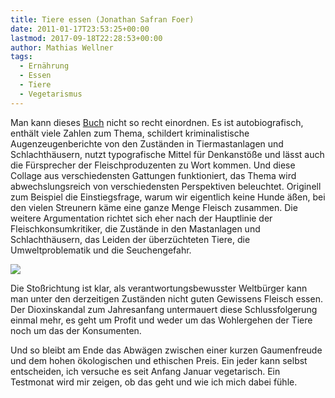 ```yaml
---
title: Tiere essen (Jonathan Safran Foer)
date: 2011-01-17T23:53:25+00:00
lastmod: 2017-09-18T22:28:53+00:00
author: Mathias Wellner
tags:
  - Ernährung
  - Essen
  - Tiere
  - Vegetarismus
---
```

Man kann dieses [Buch](http://www.amazon.de/gp/product/3462040448?ie=UTF8&tag=mathiaswellne-21&linkCode=as2&camp=1638&creative=19454&creativeASIN=3462040448) nicht so recht einordnen. Es ist autobiografisch, enthält viele Zahlen zum Thema, schildert kriminalistische Augenzeugenberichte von den Zuständen in Tiermastanlagen und Schlachthäusern, nutzt typografische Mittel für Denkanstöße und lässt auch die Fürsprecher der Fleischproduzenten zu Wort kommen. Und diese Collage aus verschiedensten Gattungen funktioniert, das Thema wird abwechslungsreich von verschiedensten Perspektiven beleuchtet. Originell zum Beispiel die Einstiegsfrage, warum wir eigentlich keine Hunde äßen, bei den vielen Streunern käme eine ganze Menge Fleisch zusammen. Die weitere Argumentation richtet sich eher nach der Hauptlinie der Fleischkonsumkritiker, die Zustände in den Mastanlagen und Schlachthäusern, das Leiden der überzüchteten Tiere, die Umweltproblematik und die Seuchengefahr. 

![](http://ecx.images-amazon.com/images/I/51hJzp9XOIL._SL500_AA300_.jpg)

Die Stoßrichtung ist klar, als verantwortungsbewusster Weltbürger kann man unter den derzeitigen Zuständen nicht guten Gewissens Fleisch essen. Der Dioxinskandal zum Jahresanfang untermauert diese Schlussfolgerung einmal mehr, es geht um Profit und weder um das Wohlergehen der Tiere noch um das der Konsumenten. 

Und so bleibt am Ende das Abwägen zwischen einer kurzen Gaumenfreude und dem hohen ökologischen und ethischen Preis. Ein jeder kann selbst entscheiden, ich versuche es seit Anfang Januar vegetarisch. Ein Testmonat wird mir zeigen, ob das geht und wie ich mich dabei fühle.